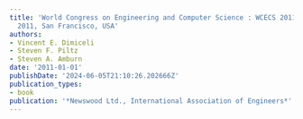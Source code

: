 ```yaml
---
title: 'World Congress on Engineering and Computer Science : WCECS 2011 : 19-21 October,
  2011, San Francisco, USA'
authors:
- Vincent E. Dimiceli
- Steven F. Piltz
- Steven A. Amburn
date: '2011-01-01'
publishDate: '2024-06-05T21:10:26.202666Z'
publication_types:
- book
publication: '*Newswood Ltd., International Association of Engineers*'
---
```

